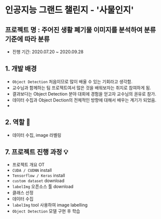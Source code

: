 # 인공지능 그랜드 챌린지 - '사물인지'

## 프로젝트 명 : 주어진 생활 폐기물 이미지를 분석하여 분류기준에 따라 분류
- 진행 기간: 2020.07.20 ~ 2020.09.28

## 1. 개발 배경
- `Object Detection` 처음이므로 많이 배울 수 있는 기회라고 생각함.
- 교수님과 함께하는 팀 프로젝트여서 많은 것을 배워보자는 취지로 참여하게 됨.
- 결과보다는 Object Detection 분야 대회에 경험을 얻고자 교수님의 권유로 참가.
- 데이터 수집과 Object Dection의 전체적인 방향에 대해서 배우는 계기가 되었음.
- 
## 2. 역할 :two_men_holding_hands:
- 데이터 수집, image 라벨링


## 7. 프로젝트 진행 과정 :bulb:
  - 프로젝트 개요 OT
  - `CUDA / CUDNN` install
  - `Tensorflow / Keras` install
  - `custom dataset` download
  - `labelImg` 오픈소스 툴 download
  - 클래스 선정
  - 데이터 수집
  - `labelImg` tool 사용하여 image labelling
  - `Object Detection` 모델 구현 후 학습
